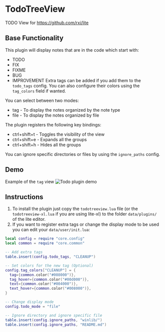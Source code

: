 # TodoTreeView

TODO View for https://github.com/rxi/lite


## Base Functionality

This plugin will display notes that are in the code which start with:
* TODO
* FIX
* FIXME
* BUG
* IMPROVEMENT
Extra tags can be added if you add them to the `todo_tags` config. You can also
configure their colors using the `tag_colors` field if wanted.

You can select between two modes:
* tag - To display the notes organized by the note type
* file - To display the notes organized by file

The plugin registers the following key bindings:
* ctrl+shift+t - Toggles the visibility of the view
* ctrl+shift+e - Expands all the groups
* ctrl+shift+h - Hides all the groups

You can ignore specific directories or files by using the `ignore_paths` config.

## Demo

Example of the `tag` view
![Todo plugin demo](/lite-todo-view.png)


## Instructions

1. To install the plugin just copy the `todotreeview.lua` file (or the
`todotreeview-xl.lua` if you are using lite-xl) to the folder `data/plugins/`
of the lite editor.
2. If you want to register extra tags or change the display mode to be used you
can edit your `data/user/init.lua`:
```lua
local config = require "core.config"
local common = require "core.common"

-- Add extra tags
table.insert(config.todo_tags, "CLEANUP")

-- Set colors for the new tag (Optional)
config.tag_colors["CLEANUP"] = {
  tag={common.color("#008000")},
  tag_hover={common.color("#00d000")},
  text={common.color("#004000")},
  text_hover={common.color("#008000")},
}

-- Change display mode
config.todo_mode = "file"

-- Ignore directory and ignore specific file
table.insert(config.ignore_paths, "winlib/")
table.insert(config.ignore_paths, "README.md")
```

